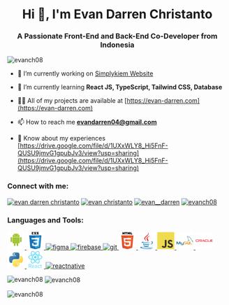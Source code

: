 <h1 align="center">Hi 👋, I'm Evan Darren Christanto</h1>
<h3 align="center">A Passionate Front-End and Back-End Co-Developer from Indonesia</h3>

<p align="left"> <img src="https://komarev.com/ghpvc/?username=evanch08&label=Profile%20views&color=0e75b6&style=flat" alt="evanch08" /> </p>

- 🔭 I’m currently working on [Simplykiem Website](https://github.com/EvanCh08/Simplykiem)

- 🌱 I’m currently learning **React JS, TypeScript, Tailwind CSS, Database**

- 👨‍💻 All of my projects are available at [https://evan-darren.com](https://evan-darren.com)

- 📫 How to reach me **evandarren04@gmail.com**

- 📄 Know about my experiences [https://drive.google.com/file/d/1UXxWLY8_Hi5FnF-QUSU9jmvG1gpubJv3/view?usp=sharing](https://drive.google.com/file/d/1UXxWLY8_Hi5FnF-QUSU9jmvG1gpubJv3/view?usp=sharing)

<h3 align="left">Connect with me:</h3>
<p align="left">
<a href="https://linkedin.com/in/evan darren christanto" target="blank"><img align="center" src="https://raw.githubusercontent.com/rahuldkjain/github-profile-readme-generator/master/src/images/icons/Social/linked-in-alt.svg" alt="evan darren christanto" height="30" width="40" /></a>
<a href="https://kaggle.com/evan christanto" target="blank"><img align="center" src="https://raw.githubusercontent.com/rahuldkjain/github-profile-readme-generator/master/src/images/icons/Social/kaggle.svg" alt="evan christanto" height="30" width="40" /></a>
<a href="https://instagram.com/evan__darren" target="blank"><img align="center" src="https://raw.githubusercontent.com/rahuldkjain/github-profile-readme-generator/master/src/images/icons/Social/instagram.svg" alt="evan__darren" height="30" width="40" /></a>
<a href="https://www.leetcode.com/evanch08" target="blank"><img align="center" src="https://raw.githubusercontent.com/rahuldkjain/github-profile-readme-generator/master/src/images/icons/Social/leet-code.svg" alt="evanch08" height="30" width="40" /></a>
</p>

<h3 align="left">Languages and Tools:</h3>
<p align="left"> <a href="https://developer.android.com" target="_blank" rel="noreferrer"> <img src="https://raw.githubusercontent.com/devicons/devicon/master/icons/android/android-original-wordmark.svg" alt="android" width="40" height="40"/> </a> <a href="https://www.w3schools.com/css/" target="_blank" rel="noreferrer"> <img src="https://raw.githubusercontent.com/devicons/devicon/master/icons/css3/css3-original-wordmark.svg" alt="css3" width="40" height="40"/> </a> <a href="https://www.figma.com/" target="_blank" rel="noreferrer"> <img src="https://www.vectorlogo.zone/logos/figma/figma-icon.svg" alt="figma" width="40" height="40"/> </a> <a href="https://firebase.google.com/" target="_blank" rel="noreferrer"> <img src="https://www.vectorlogo.zone/logos/firebase/firebase-icon.svg" alt="firebase" width="40" height="40"/> </a> <a href="https://git-scm.com/" target="_blank" rel="noreferrer"> <img src="https://www.vectorlogo.zone/logos/git-scm/git-scm-icon.svg" alt="git" width="40" height="40"/> </a> <a href="https://www.w3.org/html/" target="_blank" rel="noreferrer"> <img src="https://raw.githubusercontent.com/devicons/devicon/master/icons/html5/html5-original-wordmark.svg" alt="html5" width="40" height="40"/> </a> <a href="https://www.java.com" target="_blank" rel="noreferrer"> <img src="https://raw.githubusercontent.com/devicons/devicon/master/icons/java/java-original.svg" alt="java" width="40" height="40"/> </a> <a href="https://developer.mozilla.org/en-US/docs/Web/JavaScript" target="_blank" rel="noreferrer"> <img src="https://raw.githubusercontent.com/devicons/devicon/master/icons/javascript/javascript-original.svg" alt="javascript" width="40" height="40"/> </a> <a href="https://www.mysql.com/" target="_blank" rel="noreferrer"> <img src="https://raw.githubusercontent.com/devicons/devicon/master/icons/mysql/mysql-original-wordmark.svg" alt="mysql" width="40" height="40"/> </a> <a href="https://www.oracle.com/" target="_blank" rel="noreferrer"> <img src="https://raw.githubusercontent.com/devicons/devicon/master/icons/oracle/oracle-original.svg" alt="oracle" width="40" height="40"/> </a> <a href="https://www.python.org" target="_blank" rel="noreferrer"> <img src="https://raw.githubusercontent.com/devicons/devicon/master/icons/python/python-original.svg" alt="python" width="40" height="40"/> </a> <a href="https://reactjs.org/" target="_blank" rel="noreferrer"> <img src="https://raw.githubusercontent.com/devicons/devicon/master/icons/react/react-original-wordmark.svg" alt="react" width="40" height="40"/> </a> <a href="https://reactnative.dev/" target="_blank" rel="noreferrer"> <img src="https://reactnative.dev/img/header_logo.svg" alt="reactnative" width="40" height="40"/> </a> </p>

<p><img align="left" src="https://github-readme-stats.vercel.app/api/top-langs?username=evanch08&show_icons=true&locale=en&layout=compact" alt="evanch08" /></p>

<p>&nbsp;<img align="center" src="https://github-readme-stats.vercel.app/api?username=evanch08&show_icons=true&locale=en" alt="evanch08" /></p>

<p><img align="center" src="https://github-readme-streak-stats.herokuapp.com/?user=evanch08&" alt="evanch08" /></p>
